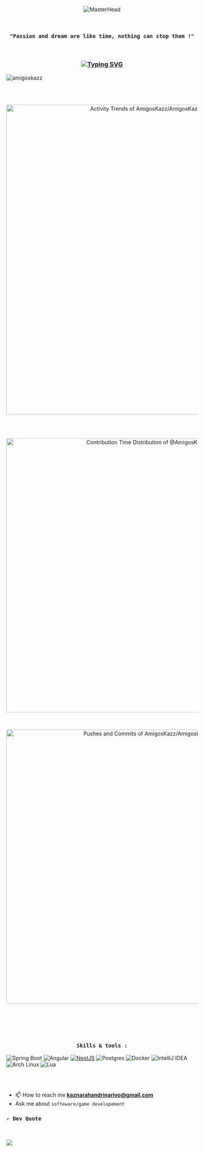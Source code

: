 <div align="center">
  
  ![MasterHead](https://user-images.githubusercontent.com/22107794/139580686-887df369-edb8-4bc8-b607-4fbf6d7e4866.gif)

</div>


<br>


<div align="center">
  
 ### `"Passion and dream are like time, nothing can stop them !"`

</div>

<br>

<h3 align="center">
  
 [![Typing SVG](https://readme-typing-svg.demolab.com?font=Press+Start+2P&size=18&duration=3000&pause=300&color=2D2FF7&random=false&width=435&lines=%F0%9F%92%BB+Enjoy+using+JAVA;%F0%9F%92%BB+Enjoy+using+TYPESCRIPT;%F0%9F%92%BB+Enjoy+using+RUST)](https://git.io/typing-svg)
</h3>


<p align="left"> <img src="https://komarev.com/ghpvc/?username=amigoskazz&label=Profile%20views&color=0e75b6&style=flat" alt="amigoskazz" /> </p>

<br><br>

<p align="center">
<a href="https://next.ossinsight.io/widgets/official/compose-activity-trends?repo_id=737280897" target="_blank" style="display: block" align="center">
  <picture>
    <source media="(prefers-color-scheme: dark)" srcset="https://next.ossinsight.io/widgets/official/compose-activity-trends/thumbnail.png?repo_id=737280897&image_size=auto&color_scheme=dark" width="815" height="auto">
    <img alt="Activity Trends of AmigosKazz/AmigosKazz - Last 28 days" src="https://next.ossinsight.io/widgets/official/compose-activity-trends/thumbnail.png?repo_id=737280897&image_size=auto&color_scheme=light" width="815" height="auto">
  </picture>
</a>
</p>
<br>
<br>

<p align="center">
<a href="https://next.ossinsight.io/widgets/official/analyze-user-contribution-time-distribution?period=all_times&user_id=127631298" target="_blank" style="display: block" align="center">
  <picture>
    <source media="(prefers-color-scheme: dark)" srcset="https://next.ossinsight.io/widgets/official/analyze-user-contribution-time-distribution/thumbnail.png?period=all_times&user_id=127631298&image_size=auto&color_scheme=dark" width="721" height="auto">
    <img alt="Contribution Time Distribution of @AmigosKazz" src="https://next.ossinsight.io/widgets/official/analyze-user-contribution-time-distribution/thumbnail.png?period=all_times&user_id=127631298&image_size=auto&color_scheme=light" width="721" height="auto">
  </picture>
</a>
</p>
<br>

<p align="center">
<a href="https://next.ossinsight.io/widgets/official/analyze-repo-pushes-and-commits-per-month?repo_id=737280897" target="_blank" style="display: block" align="center">
  <picture>
    <source media="(prefers-color-scheme: dark)" srcset="https://next.ossinsight.io/widgets/official/analyze-repo-pushes-and-commits-per-month/thumbnail.png?repo_id=737280897&image_size=auto&color_scheme=dark" width="721" height="auto">
    <img alt="Pushes and Commits of AmigosKazz/AmigosKazz" src="https://next.ossinsight.io/widgets/official/analyze-repo-pushes-and-commits-per-month/thumbnail.png?repo_id=737280897&image_size=auto&color_scheme=light" width="721" height="auto">
  </picture>
</a>
</p>
<br>

<br><br>


<h3 align="center">

  `Skills & tools :` 

</h3>

![Spring Boot](https://img.shields.io/badge/Spring_Boot-6DB33F?style=for-the-badge&logo=spring&logoColor=white)
![Angular](https://img.shields.io/badge/angular-%23DD0031.svg?style=for-the-badge&logo=angular&logoColor=white)
[![NestJS](https://img.shields.io/badge/nestjs-%23E0234E.svg?style=for-the-badge&logo=nestjs&logoColor=white)](https://nestjs.com/)
![Postgres](https://img.shields.io/badge/postgres-%23316192.svg?style=for-the-badge&logo=postgresql&logoColor=white)
![Docker](https://img.shields.io/badge/docker-%230db7ed.svg?style=for-the-badge&logo=docker&logoColor=white)
![IntelliJ IDEA](https://img.shields.io/badge/IntelliJ_IDEA-000000?style=for-the-badge&logo=intellij-idea&logoColor=white)
![Arch Linux](https://img.shields.io/badge/Arch_Linux-1793D1?style=for-the-badge&logo=arch-linux&logoColor=white)
![Lua](https://img.shields.io/badge/lua-%232C2D72.svg?style=for-the-badge&logo=lua&logoColor=white)


<br><br>

- 📫 How to reach me **kaznarahandrinarivo@gmail.com**
- Ask me about `softeware/game developement`
<p align="center">

### `✍️ Dev Quote`
  
</p>
<br>

![](https://quotes-github-readme.vercel.app/api?type=horizontal&theme=radical)

